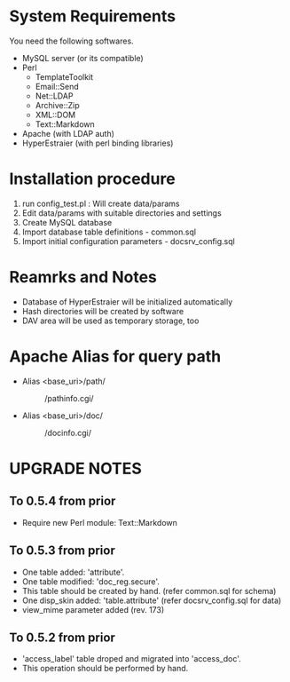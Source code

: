 # System Requirements

You need the following softwares.

* MySQL server (or its compatible)
* Perl
    * TemplateToolkit
    * Email::Send
    * Net::LDAP
    * Archive::Zip
    * XML::DOM
    * Text::Markdown
* Apache (with LDAP auth)
* HyperEstraier (with perl binding libraries)

# Installation procedure

1. run config_test.pl : Will create data/params
2. Edit data/params with suitable directories and settings
3. Create MySQL database
4. Import database table definitions - common.sql
5. Import initial configuration parameters - docsrv_config.sql

# Reamrks and Notes

* Database of HyperEstraier will be initialized automatically
* Hash directories will be created by software
* DAV area will be used as temporary storage, too

# Apache Alias for query path

* Alias <base_uri>/path/ <dir>/pathinfo.cgi/
* Alias <base_uri>/doc/  <dir>/docinfo.cgi/

# UPGRADE NOTES

## To 0.5.4 from prior

* Require new Perl module: Text::Markdown

## To 0.5.3 from prior

* One table added: 'attribute'.
* One table modified: 'doc_reg.secure'.
* This table should be created by hand. (refer common.sql for schema)
* One disp_skin added: 'table.attribute' (refer docsrv_config.sql for data)
* view_mime parameter added (rev. 173)

## To 0.5.2 from prior

* 'access_label' table droped and migrated into 'access_doc'.
* This operation should be performed by hand.

